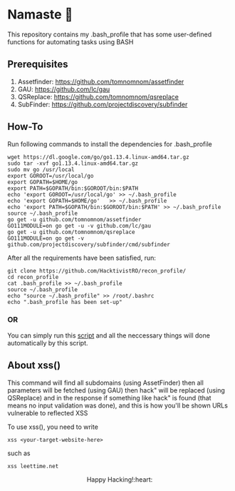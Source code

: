 # Namaste 🙏
This repository contains my .bash_profile that has some user-defined functions for automating tasks using BASH

Prerequisites
--
1) Assetfinder: https://github.com/tomnomnom/assetfinder
2) GAU: https://github.com/lc/gau
3) QSReplace: https://github.com/tomnomnom/qsreplace
4) SubFinder: https://github.com/projectdiscovery/subfinder

How-To
--

Run following commands to install the dependencies for .bash_profile

    wget https://dl.google.com/go/go1.13.4.linux-amd64.tar.gz
    sudo tar -xvf go1.13.4.linux-amd64.tar.gz
	sudo mv go /usr/local
	export GOROOT=/usr/local/go
	export GOPATH=$HOME/go
	export PATH=$GOPATH/bin:$GOROOT/bin:$PATH
	echo 'export GOROOT=/usr/local/go' >> ~/.bash_profile
	echo 'export GOPATH=$HOME/go'	>> ~/.bash_profile			
	echo 'export PATH=$GOPATH/bin:$GOROOT/bin:$PATH' >> ~/.bash_profile	
	source ~/.bash_profile
    go get -u github.com/tomnomnom/assetfinder
    GO111MODULE=on go get -u -v github.com/lc/gau
    go get -u github.com/tomnomnom/qsreplace
    GO111MODULE=on go get -v github.com/projectdiscovery/subfinder/cmd/subfinder

After all the requirements have been satisfied, run:

    git clone https://github.com/HacktivistRO/recon_profile/
    cd recon_profile
    cat .bash_profile >> ~/.bash_profile
    source ~/.bash_profile
    echo "source ~/.bash_profile" >> /root/.bashrc
    echo ".bash_profile has been set-up"
       
 ### OR
 
You can simply run this [script](https://github.com/HacktivistRO/HackBox/) and all the neccessary things will done automatically by this script.

About xss()
--

This command will find all subdomains (using AssetFinder) then all parameters will be fetched (using GAU) then hack\" will be replaced (using QSReplace) and in the response if something like hack\" is found (that means no input validation was done), and this is how you'll be shown URLs vulnerable to reflected XSS

To use xss(), you need to write
    
    xss <your-target-website-here>

such as

    xss leettime.net
 
<p align="center">
Happy Hacking!:heart:
</p>
